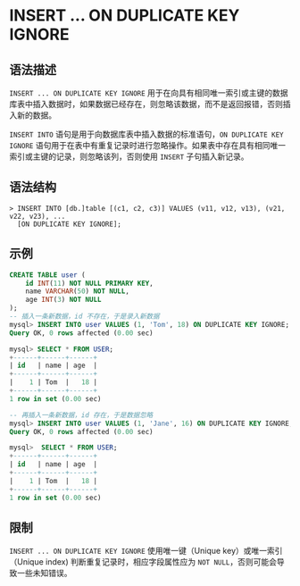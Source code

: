 # **INSERT ... ON DUPLICATE KEY IGNORE**

## **语法描述**

`INSERT ... ON DUPLICATE KEY IGNORE` 用于在向具有相同唯一索引或主键的数据库表中插入数据时，如果数据已经存在，则忽略该数据，而不是返回报错，否则插入新的数据。

`INSERT INTO` 语句是用于向数据库表中插入数据的标准语句，`ON DUPLICATE KEY IGNORE` 语句用于在表中有重复记录时进行忽略操作。如果表中存在具有相同唯一索引或主键的记录，则忽略该列，否则使用 `INSERT` 子句插入新记录。

## **语法结构**

```
> INSERT INTO [db.]table [(c1, c2, c3)] VALUES (v11, v12, v13), (v21, v22, v23), ...
  [ON DUPLICATE KEY IGNORE];
```

## **示例**

```sql
CREATE TABLE user (
    id INT(11) NOT NULL PRIMARY KEY,
    name VARCHAR(50) NOT NULL,
    age INT(3) NOT NULL
);
-- 插入一条新数据，id 不存在，于是录入新数据
mysql> INSERT INTO user VALUES (1, 'Tom', 18) ON DUPLICATE KEY IGNORE;
Query OK, 0 rows affected (0.00 sec)

mysql> SELECT * FROM USER;
+------+------+------+
| id   | name | age  |
+------+------+------+
|    1 | Tom  |   18 |
+------+------+------+
1 row in set (0.00 sec)

-- 再插入一条新数据，id 存在，于是数据忽略
mysql> INSERT INTO user VALUES (1, 'Jane', 16) ON DUPLICATE KEY IGNORE;
Query OK, 0 rows affected (0.00 sec)

mysql>  SELECT * FROM USER;
+------+------+------+
| id   | name | age  |
+------+------+------+
|    1 | Tom  |   18 |
+------+------+------+
1 row in set (0.00 sec)
```

## **限制**

`INSERT ... ON DUPLICATE KEY IGNORE` 使用唯一键（Unique key）或唯一索引（Unique index) 判断重复记录时，相应字段属性应为 `NOT NULL`，否则可能会导致一些未知错误。
